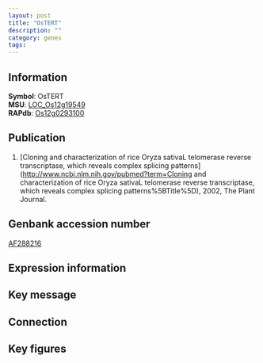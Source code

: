 ```yaml
---
layout: post
title: "OsTERT"
description: ""
category: genes
tags: 
---
```


## Information
__Symbol__: OsTERT  
__MSU__: [LOC_Os12g19549](http://rice.plantbiology.msu.edu/cgi-bin/ORF_infopage.cgi?orf=LOC_Os12g19549)  
__RAPdb__: [Os12g0293100](http://rapdb.dna.affrc.go.jp/viewer/gbrowse_details/irgsp1?name=Os12g0293100)  

## Publication
1. [Cloning and characterization of rice Oryza sativaL telomerase reverse transcriptase, which reveals complex splicing patterns](http://www.ncbi.nlm.nih.gov/pubmed?term=Cloning and characterization of rice Oryza sativaL telomerase reverse transcriptase, which reveals complex splicing patterns%5BTitle%5D), 2002, The Plant Journal.

## Genbank accession number
[AF288216](http://www.ncbi.nlm.nih.gov/nuccore/AF288216)  

## Expression information

## Key message

## Connection

## Key figures


